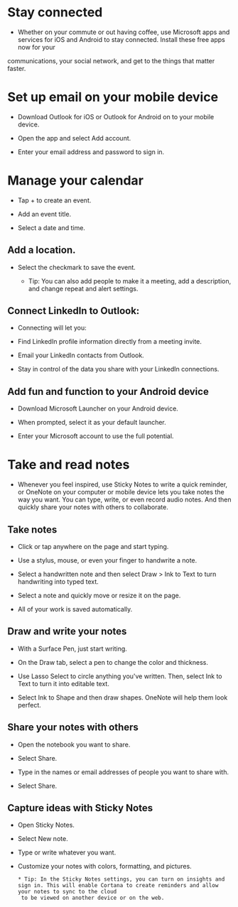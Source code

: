 # Stay connected

* Whether on your commute or out having coffee, use Microsoft apps and services for iOS and Android to stay connected. Install these free apps now for your 

communications, your social network, and get to the things that matter faster.

# Set up email on your mobile device

* Download Outlook for iOS or Outlook for Android on to your mobile device.

* Open the app and select Add account.

* Enter your email address and password to sign in.

# Manage your calendar

* Tap + to create an event.

* Add an event title.

* Select a date and time.

## Add a location.

* Select the checkmark to save the event.

     * Tip: You can also add people to make it a meeting, add a description, and change repeat and alert settings.

## Connect LinkedIn to Outlook:

* Connecting will let you:

* Find LinkedIn profile information directly from a meeting invite.

* Email your LinkedIn contacts from Outlook.

* Stay in control of the data you share with your LinkedIn connections.

## Add fun and function to your Android device

* Download Microsoft Launcher on your Android device.

* When prompted, select it as your default launcher.

* Enter your Microsoft account to use the full potential.

# Take and read notes

* Whenever you feel inspired, use Sticky Notes to write a quick reminder, or OneNote on your computer or mobile device lets you take notes the way you want.
You can type, write, or even record audio notes. And then quickly share your notes with others to collaborate.

## Take notes

* Click or tap anywhere on the page and start typing.

* Use a stylus, mouse, or even your finger to handwrite a note.

* Select a handwritten note and then select Draw > Ink to Text to turn handwriting into typed text.

* Select a note and quickly move or resize it on the page.

* All of your work is saved automatically.

## Draw and write your notes

* With a Surface Pen, just start writing.

* On the Draw tab, select a pen to change the color and thickness.

* Use Lasso Select to circle anything you've written. Then, select Ink to Text to turn it into editable text.

* Select Ink to Shape and then draw shapes. OneNote will help them look perfect.

## Share your notes with others

* Open the notebook you want to share.

* Select Share.

* Type in the names or email addresses of people you want to share with.

* Select Share.

## Capture ideas with Sticky Notes

* Open Sticky Notes.

* Select New note.

* Type or write whatever you want.

* Customize your notes with colors, formatting, and pictures.

      * Tip: In the Sticky Notes settings, you can turn on insights and sign in. This will enable Cortana to create reminders and allow your notes to sync to the cloud
       to be viewed on another device or on the web.

